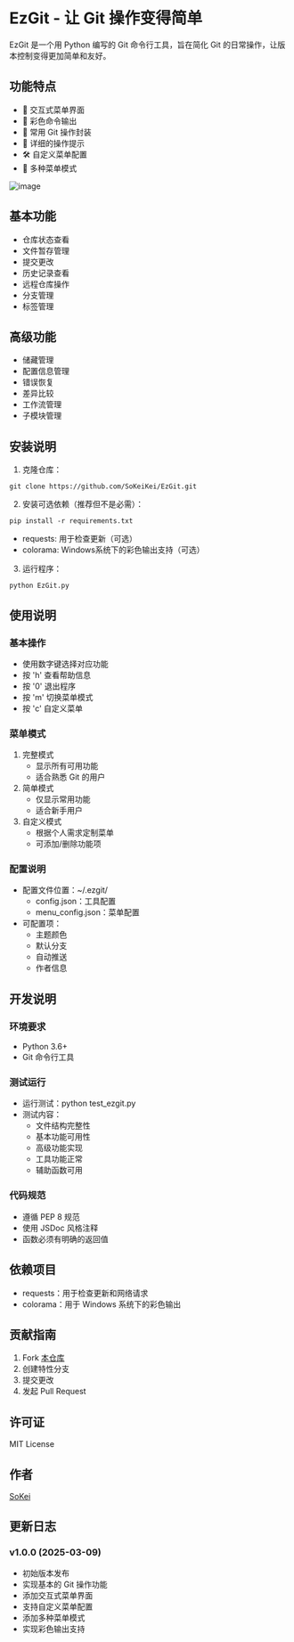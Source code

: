 # EzGit - 让 Git 操作变得简单

EzGit 是一个用 Python 编写的 Git 命令行工具，旨在简化 Git 的日常操作，让版本控制变得更加简单和友好。

## 功能特点

- 🌟 交互式菜单界面
- 🎨 彩色命令输出
- 🔧 常用 Git 操作封装
- 📝 详细的操作提示
- 🛠️ 自定义菜单配置
- 🔄 多种菜单模式
  
![image](https://github.com/user-attachments/assets/cba8bad3-b49a-4b1a-8e72-6cd3824471bc)

## 基本功能

- 仓库状态查看
- 文件暂存管理
- 提交更改
- 历史记录查看
- 远程仓库操作
- 分支管理
- 标签管理

## 高级功能

- 储藏管理
- 配置信息管理
- 错误恢复
- 差异比较
- 工作流管理
- 子模块管理

## 安装说明

1. 克隆仓库：
```
git clone https://github.com/SoKeiKei/EzGit.git
```

2. 安装可选依赖（推荐但不是必需）：
```
pip install -r requirements.txt
```
- requests: 用于检查更新（可选）
- colorama: Windows系统下的彩色输出支持（可选）

3. 运行程序：
```
python EzGit.py
```

## 使用说明

### 基本操作
- 使用数字键选择对应功能
- 按 'h' 查看帮助信息
- 按 '0' 退出程序
- 按 'm' 切换菜单模式
- 按 'c' 自定义菜单

### 菜单模式
1. 完整模式
   - 显示所有可用功能
   - 适合熟悉 Git 的用户
2. 简单模式
   - 仅显示常用功能
   - 适合新手用户
3. 自定义模式
   - 根据个人需求定制菜单
   - 可添加/删除功能项

### 配置说明
- 配置文件位置：~/.ezgit/
  - config.json：工具配置
  - menu_config.json：菜单配置
- 可配置项：
  - 主题颜色
  - 默认分支
  - 自动推送
  - 作者信息

## 开发说明

### 环境要求
- Python 3.6+
- Git 命令行工具

### 测试运行
- 运行测试：python test_ezgit.py
- 测试内容：
  - 文件结构完整性
  - 基本功能可用性
  - 高级功能实现
  - 工具功能正常
  - 辅助函数可用

### 代码规范
- 遵循 PEP 8 规范
- 使用 JSDoc 风格注释
- 函数必须有明确的返回值

## 依赖项目

- requests：用于检查更新和网络请求
- colorama：用于 Windows 系统下的彩色输出

## 贡献指南

1. Fork [本仓库](https://github.com/SoKeiKei/EzGit)
2. 创建特性分支
3. 提交更改
4. 发起 Pull Request

## 许可证

MIT License

## 作者

[SoKei](https://github.com/SoKeiKei)

## 更新日志

### v1.0.0 (2025-03-09)
- 初始版本发布
- 实现基本的 Git 操作功能
- 添加交互式菜单界面
- 支持自定义菜单配置
- 添加多种菜单模式
- 实现彩色输出支持
